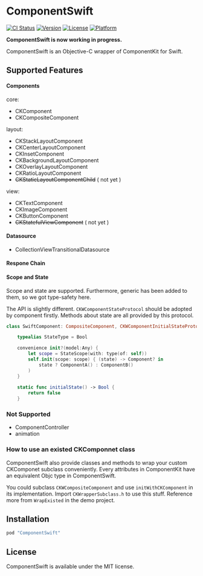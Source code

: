 # ComponentSwift

[![CI Status](http://img.shields.io/travis/gaojiji@gmail.com/CKWrapper.svg?style=flat)](https://travis-ci.org/gaojiji@gmail.com/CKWrapper)
[![Version](https://img.shields.io/cocoapods/v/CKWrapper.svg?style=flat)](http://cocoapods.org/pods/CKWrapper)
[![License](https://img.shields.io/cocoapods/l/CKWrapper.svg?style=flat)](http://cocoapods.org/pods/CKWrapper)
[![Platform](https://img.shields.io/cocoapods/p/CKWrapper.svg?style=flat)](http://cocoapods.org/pods/CKWrapper)

**ComponentSwift is now working in progress.**

ComponentSwift is an Objective-C wrapper of ComponentKit for Swift. 

## Supported Features
#### Components

core:
- CKComponent
- CKCompositeComponent

layout:
- CKStackLayoutComponent
- CKCenterLayoutComponent
- CKInsetComponent
- CKBackgroundLayoutComponent
- CKOverlayLayoutComponent
- CKRatioLayoutComponent
- ~~CKStaticLayoutComponentChild~~ ( not yet )

view:
- CKTextComponent
- CKImageComponent
- CKButtonComponent
- ~~CKStatefulViewComponent~~ ( not yet )
#### Datasource

- CollectionViewTransitionalDatasource

#### Respone Chain

#### Scope and State

Scope and state are supported. Furthermore, generic has been added to them, so we got type-safety here.

The API is slightly different. `CKWComponentStateProtocol` should be adopted by component firstly. Methods about state are all provided by this protocol.

```Swift
class SwiftComponent: CompositeComponent, CKWComponentInitialStateProtocol {

    typealias StateType = Bool

    convenience init?(model:Any) {
        let scope = StateScope(with: type(of: self))
        self.init(scope: scope) { (state) -> Component? in
            state ? ComponentA() : ComponentB()
        )
    }
    
    static func initialState() -> Bool {
        return false
    }
```





### Not Supported
- ComponentController
- animation

### How to use an existed CKComponnet class 

ComponentSwift also provide classes and methods to wrap your custom CKComponet subclass conveniently. Every attributes in ComponentKit have an equivalent Objc type in ComponentSwift. 

You could subclass `CKWCompositeComponent` and use `initWithCKComponent` in its implementation. Import `CKWrapperSubclass.h` to use this stuff. Reference more from `WrapExisted` in the demo project.


## Installation

```ruby
pod "ComponentSwift"
```
## License

ComponentSwift is available under the MIT license. 
